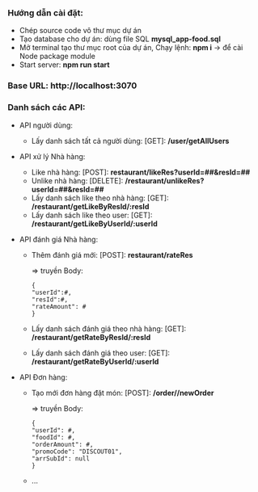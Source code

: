 ### Hướng dẫn cài đặt:

- Chép source code vô thư mục dự án
- Tạo database cho dự án: dùng file SQL **mysql_app-food.sql**
- Mở terminal tạo thư mục root của dự án, Chạy lệnh: **npm i** -> để cài Node package module
- Start server: **npm run start**

### Base URL: http://localhost:3070

### Danh sách các API:

- API người dùng:

  - Lấy danh sách tất cả người dùng: [GET]: **/user/getAllUsers**

- API xử lý Nhà hàng:

  - Like nhà hàng: [POST]: **restaurant/likeRes?userId=##&resId=##**
  - Unlike nhà hàng: [DELETE]: **/restaurant/unlikeRes?userId=##&resId=##**
  - Lấy danh sách like theo nhà hàng: [GET]: **/restaurant/getLikeByResId/:resId**
  - Lấy danh sách like theo user: [GET]: **/restaurant/getLikeByUserId/:userId**

- API đánh giá Nhà hàng:

  - Thêm đánh giá mới: [POST]: **restaurant/rateRes**

    => truyền Body:

    ```
    {
    "userId":#,
    "resId":#,
    "rateAmount": #
    }
    ```

  - Lấy danh sách đánh giá theo nhà hàng: [GET]: **/restaurant/getRateByResId/:resId**
  - Lấy danh sách đánh giá theo user: [GET]: **/restaurant/getRateByUserId/:userId**

- API Đơn hàng:

  - Tạo mới đơn hàng đặt món: [POST]: **/order//newOrder**

    => truyền Body:

    ```
    {
    "userId": #,
    "foodId": #,
    "orderAmount": #,
    "promoCode": "DISCOUT01",
    "arrSubId": null
    }
    ```

  - ...
